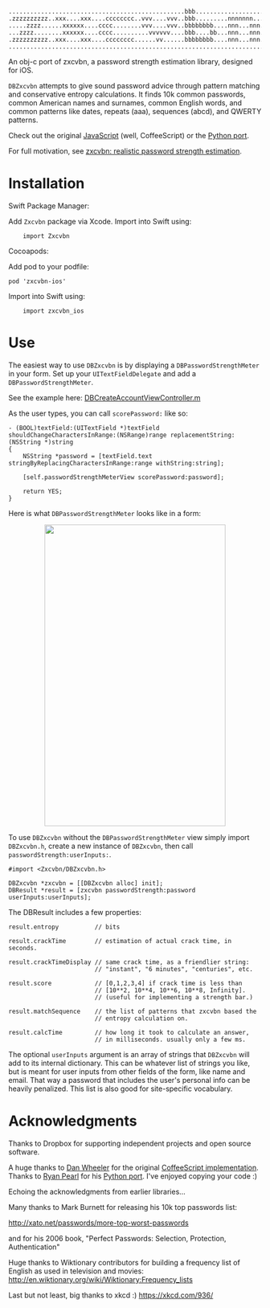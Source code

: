 ```
.................................................bbb....................
.zzzzzzzzzz..xxx....xxx....cccccccc..vvv....vvv..bbb.........nnnnnnn....
.....zzzz......xxxxxx....cccc........vvv....vvv..bbbbbbbb....nnn...nnn..
...zzzz........xxxxxx....cccc..........vvvvvv....bbb....bb...nnn...nnn..
.zzzzzzzzzz..xxx....xxx....cccccccc......vv......bbbbbbbb....nnn...nnn..
........................................................................
```

An obj-c port of zxcvbn, a password strength estimation library, designed for iOS.

`DBZxcvbn` attempts to give sound password advice through pattern matching
and conservative entropy calculations. It finds 10k common passwords,
common American names and surnames, common English words, and common
patterns like dates, repeats (aaa), sequences (abcd), and QWERTY
patterns.

Check out the original [JavaScript](https://github.com/dropbox/zxcvbn) (well, CoffeeScript) or the [Python port](https://github.com/dropbox/python-zxcvbn).

For full motivation, see [zxcvbn: realistic password strength estimation](https://blogs.dropbox.com/tech/2012/04/zxcvbn-realistic-password-strength-estimation/).

# Installation

Swift Package Manager: 

Add `Zxcvbn` package via Xcode.
Import into Swift using:

```
	import Zxcvbn
```

Cocoapods:

Add pod to your podfile:

`pod 'zxcvbn-ios'`

Import into Swift using: 

```
	import zxcvbn_ios
```

# Use

The easiest way to use `DBZxcvbn` is by displaying a `DBPasswordStrengthMeter` in your form. Set up your `UITextFieldDelegate` and add a `DBPasswordStrengthMeter`.

See the example here: [DBCreateAccountViewController.m](https://github.com/dropbox/zxcvbn-ios/blob/master/Example/DBCreateAccountViewController.m)

As the user types, you can call `scorePassword:` like so:
``` objc
- (BOOL)textField:(UITextField *)textField shouldChangeCharactersInRange:(NSRange)range replacementString:(NSString *)string
{
    NSString *password = [textField.text stringByReplacingCharactersInRange:range withString:string];

    [self.passwordStrengthMeterView scorePassword:password];

    return YES;
}
```

Here is what `DBPasswordStrengthMeter` looks like in a form:

<p align="center">
    <img src="https://raw.githubusercontent.com/dropbox/zxcvbn-ios/master/zxcvbn-example.png" width="360" height="600" />
</p>

To use `DBZxcvbn` without the `DBPasswordStrengthMeter` view simply import `DBZxcvbn.h`, create a new instance of `DBZxcvbn`, then call `passwordStrength:userInputs:`.

``` objc
#import <Zxcvbn/DBZxcvbn.h>

DBZxcvbn *zxcvbn = [[DBZxcvbn alloc] init];
DBResult *result = [zxcvbn passwordStrength:password userInputs:userInputs];
```

The DBResult includes a few properties:

``` objc
result.entropy          // bits

result.crackTime        // estimation of actual crack time, in seconds.

result.crackTimeDisplay // same crack time, as a friendlier string:
                        // "instant", "6 minutes", "centuries", etc.

result.score            // [0,1,2,3,4] if crack time is less than
                        // [10**2, 10**4, 10**6, 10**8, Infinity].
                        // (useful for implementing a strength bar.)

result.matchSequence    // the list of patterns that zxcvbn based the
                        // entropy calculation on.

result.calcTime         // how long it took to calculate an answer,
                        // in milliseconds. usually only a few ms.
````

The optional `userInputs` argument is an array of strings that `DBZxcvbn`
will add to its internal dictionary. This can be whatever list of
strings you like, but is meant for user inputs from other fields of the
form, like name and email. That way a password that includes the user's
personal info can be heavily penalized. This list is also good for
site-specific vocabulary.

# Acknowledgments

Thanks to Dropbox for supporting independent projects and open source software.

A huge thanks to [Dan Wheeler](https://github.com/lowe) for the original [CoffeeScript implementation](https://github.com/dropbox/zxcvbn). Thanks to [Ryan Pearl](https://github.com/dropbox/python-zxcvbn) for his [Python port](). I've enjoyed copying your code :)

Echoing the acknowledgments from earlier libraries...

Many thanks to Mark Burnett for releasing his 10k top passwords list:

http://xato.net/passwords/more-top-worst-passwords

and for his 2006 book,
"Perfect Passwords: Selection, Protection, Authentication"

Huge thanks to Wiktionary contributors for building a frequency list
of English as used in television and movies:
http://en.wiktionary.org/wiki/Wiktionary:Frequency_lists

Last but not least, big thanks to xkcd :)
https://xkcd.com/936/

